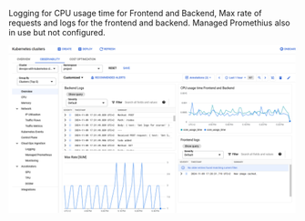 Logging for CPU usage time for Frontend and Backend, Max rate of requests and logs for the frontend and backend. Managed Promethius also in use but not configured.

![Logs from Kubernetes cluster](image-1.png)